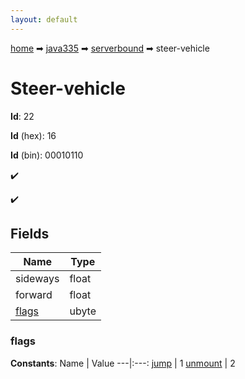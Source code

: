 ```yaml
---
layout: default
---
```


[home](/) ➡ [java335](/protocol/java335) ➡ [serverbound](/protocol/java335/serverbound) ➡ steer-vehicle

# Steer-vehicle

**Id**: 22

**Id** (hex): 16

**Id** (bin): 00010110

✔️

✔️

## Fields

Name | Type
---|---
sideways | float
forward | float
[flags](#flags) | ubyte

### flags

**Constants**:
Name | Value
---|:---:
[jump](flags_jump) | 1
[unmount](flags_unmount) | 2

